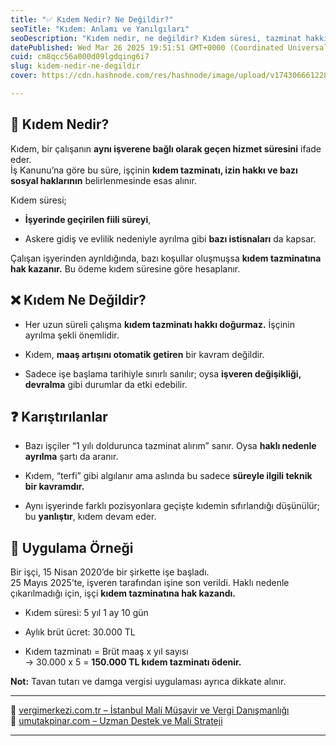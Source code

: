 ```yaml
---
title: "✅ Kıdem Nedir? Ne Değildir?"
seoTitle: "Kıdem: Anlamı ve Yanılgıları"
seoDescription: "Kıdem nedir, ne değildir? Kıdem süresi, tazminat hakkı ve yaygın yanlış anlamalar hakkında bilgi edinin"
datePublished: Wed Mar 26 2025 19:51:51 GMT+0000 (Coordinated Universal Time)
cuid: cm8qcc56a000d09lgdqing6i7
slug: kidem-nedir-ne-degildir
cover: https://cdn.hashnode.com/res/hashnode/image/upload/v1743066612283/0b6a84c4-4fe4-4f2e-bb46-5c6db1e22ca4.webp

---
```


## 🔹 Kıdem Nedir?

Kıdem, bir çalışanın **aynı işverene bağlı olarak geçen hizmet süresini** ifade eder.  
İş Kanunu’na göre bu süre, işçinin **kıdem tazminatı, izin hakkı ve bazı sosyal haklarının** belirlenmesinde esas alınır.

Kıdem süresi;

* **İşyerinde geçirilen fiili süreyi**,
    
* Askere gidiş ve evlilik nedeniyle ayrılma gibi **bazı istisnaları** da kapsar.
    

Çalışan işyerinden ayrıldığında, bazı koşullar oluşmuşsa **kıdem tazminatına hak kazanır.** Bu ödeme kıdem süresine göre hesaplanır.

## ❌ Kıdem Ne Değildir?

* Her uzun süreli çalışma **kıdem tazminatı hakkı doğurmaz.** İşçinin ayrılma şekli önemlidir.
    
* Kıdem, **maaş artışını otomatik getiren** bir kavram değildir.
    
* Sadece işe başlama tarihiyle sınırlı sanılır; oysa **işveren değişikliği, devralma** gibi durumlar da etki edebilir.
    

## ❓ Karıştırılanlar

* Bazı işçiler “1 yılı doldurunca tazminat alırım” sanır. Oysa **haklı nedenle ayrılma** şartı da aranır.
    
* Kıdem, “terfi” gibi algılanır ama aslında bu sadece **süreyle ilgili teknik bir kavramdır.**
    
* Aynı işyerinde farklı pozisyonlara geçişte kıdemin sıfırlandığı düşünülür; bu **yanlıştır**, kıdem devam eder.
    

## 🧠 Uygulama Örneği

Bir işçi, 15 Nisan 2020’de bir şirkette işe başladı.  
25 Mayıs 2025’te, işveren tarafından işine son verildi. Haklı nedenle çıkarılmadığı için, işçi **kıdem tazminatına hak kazandı.**

* Kıdem süresi: 5 yıl 1 ay 10 gün
    
* Aylık brüt ücret: 30.000 TL
    
* Kıdem tazminatı = Brüt maaş x yıl sayısı  
    → 30.000 x 5 = **150.000 TL kıdem tazminatı ödenir.**
    

**Not:** Tavan tutarı ve damga vergisi uygulaması ayrıca dikkate alınır.

---

🔗 [vergimerkezi.com.tr – İstanbul Mali Müşavir ve Vergi Danışmanlığı](https://vergimerkezi.com.tr)  
🔗 [umutakpinar.com – Uzman Destek ve Mali Strateji](https://umutakpinar.com)

---